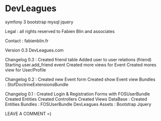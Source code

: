 # DevLeagues
symfony 3 bootstrap mysql jquery

Legal :
all rights reserved to Fabien Blin and associates

Contact :
fabienblin.fr

Version 0.3 DevLeagues.com

Changelog 0.3 :
	Created friend table
	Added user to user relations (friend)
	Starting user.add_friend event
	Created more views for Event
	Created mores view for User/Profile

Changelog 0.2 :
  Created new Event form
  Created show Event view
  Bundles :
    StofDoctrineExtensionsBundle

Changelog 0.1 :
  Created Login & Registration Forms with FOSUserBundle
  Created Entities
  Created Controllers
  Created Views
  DataBase :
    Created Entities
  Bundles :
    FOSUserBundle
    DevLeagues
  Assets :
    Bootstrap
    Jquery

LEAVE A COMMENT =)
